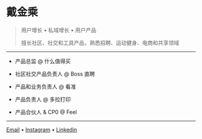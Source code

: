 # 戴金乘

> 用户增长 • 私域增长 • 用户产品
>
> 擅长社区、社交和工具产品，熟悉招聘、运动健身、电商和共享领域

---

- 产品总监 @ 什么值得买

- 社区社交产品负责人 @ Boss 直聘

- 产品和业务负责人 @ 看准

- 产品负责人 @ 多拉打印

- 产品合伙人 & CP0 @ Feel

---

[Email](mailto:daiq@live.cn) • [Instagram](https://www.instagram.com/daijc.eth/) • [Linkedin](https://www.linkedin.com/in/daijc/?locale=zh_CN)
